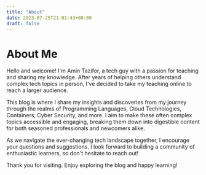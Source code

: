 ```yaml
---
title: "About"
date: 2023-07-25T21:01:43+08:00
draft: false
---
```



# About Me

Hello and welcome! I'm Amin Tazifor, a tech guy with a passion for teaching and sharing my knowledge. After years of helping others understand complex tech topics in person, I've decided to take my teaching online to reach a larger audience.

This blog is where I share my insights and discoveries from my journey through the realms of Programming Languages, Cloud Technologies, Containers, Cyber Security, and more. I aim to make these often complex topics accessible and engaging, breaking them down into digestible content for both seasoned professionals and newcomers alike.

As we navigate the ever-changing tech landscape together, I encourage your questions and suggestions. I look forward to building a community of enthusiastic learners, so don't hesitate to reach out!

Thank you for visiting. Enjoy exploring the blog and happy learning!



